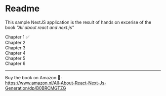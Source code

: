 # Readme 

This sample NextJS application is the result of hands on excerise of the book *"All about react and next.js"*  

Chapter 1 ✅   
Chapter 2   
Chapter 3    
Chapter 4    
Chapter 5   
Chapter 6    

---
Buy the book on Amazon 📖:   
https://www.amazon.nl/All-About-React-Next-Js-Generation/dp/B0BRCMGTZG